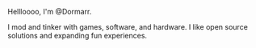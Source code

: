 Hellloooo, I'm @Dormarr.

I mod and tinker with games, software, and hardware. I like open source solutions and expanding fun experiences.
<!---
Dormarr/Dormarr is a ✨ special ✨ repository because its `README.md` (this file) appears on your GitHub profile.
You can click the Preview link to take a look at your changes.
--->
